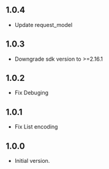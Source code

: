 ## 1.0.4

- Update request_model
## 1.0.3

- Downgrade sdk version to >=2.16.1
## 1.0.2

- Fix Debuging
## 1.0.1

- Fix List encoding
## 1.0.0

- Initial version.
